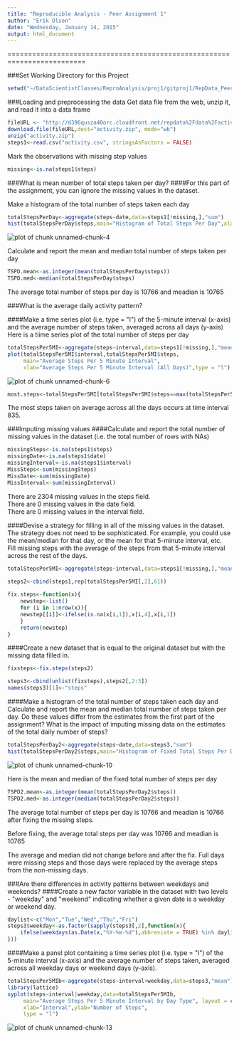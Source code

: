 ```yaml
---
title: "Reproducible Analysis - Peer Assignment 1"
author: "Erik Olson"
date: "Wednesday, January 14, 2015"
output: html_document
---
```

 
=========================================================================  

###Set Working Directory for this Project

```r
setwd("~/DataScientistClasses/ReproAnalysis/proj1/gitproj1/RepData_PeerAssessment1")
```

###Loading and preprocessing the data
Get data file from the web, unzip it, and read it into a data frame

```r
fileURL <- "http://d396qusza40orc.cloudfront.net/repdata%2Fdata%2Factivity.zip"
download.file(fileURL,dest="activity.zip", mode="wb")
unzip("activity.zip")
steps1<-read.csv("activity.csv", stringsAsFactors = FALSE)
```

Mark the observations with missing step values

```r
missing<-is.na(steps1$steps)
```

###What is mean number of total steps taken per day?
####For this part of the assignment, you can ignore the missing values in the dataset.

Make a histogram of the total number of steps taken each day

```r
totalStepsPerDay<-aggregate(steps~date,data=steps1[!missing,],"sum")
hist(totalStepsPerDay$steps,main="Histogram of Total Steps Per Day",xlab="Total Steps Per Day")
```

![plot of chunk unnamed-chunk-4](figure/unnamed-chunk-4-1.png) 

Calculate and report the mean and median total number of steps taken per day

```r
TSPD.mean<-as.integer(mean(totalStepsPerDay$steps))
TSPD.med<-median(totalStepsPerDay$steps)
```
The average total number of steps per day is 10766 and meadian is 10765   

###What is the average daily activity pattern?

####Make a time series plot (i.e. type = "l") of the 5-minute interval (x-axis) and the average number of steps taken, averaged across all days (y-axis)
Here is a tiime series plot of the total number of steps per day

```r
totalStepsPer5MI<-aggregate(steps~interval,data=steps1[!missing,],"mean")
plot(totalStepsPer5MI$interval,totalStepsPer5MI$steps,
     main="Average Steps Per 5 Minute Interval",
     xlab="Average Steps Per 5 Minute Interval (All Days)",type = "l")
```

![plot of chunk unnamed-chunk-6](figure/unnamed-chunk-6-1.png) 

```r
most.steps<-totalStepsPer5MI[totalStepsPer5MI$steps==max(totalStepsPer5MI$steps),]$interval
```
The most steps taken on average across all the days occurs at time interval 835.
  
###Imputing missing values
####Calculate and report the total number of missing values in the dataset (i.e. the total number of rows with NAs)

```r
missingSteps<-is.na(steps1$steps)
missingDate<-is.na(steps1$date)
missingInterval<-is.na(steps1$interval)
MissSteps<-sum(missingSteps)
MissDate<-sum(missingDate)
MissInterval<-sum(missingInterval)
```
There are 2304 missing values in the steps field.  
There are 0 missing values in the date field.  
There are 0 missing values in the interval field. 

####Devise a strategy for filling in all of the missing values in the dataset. The strategy does not need to be sophisticated. For example, you could use the mean/median for that day, or the mean for that 5-minute interval, etc.
Fill missing steps with the average of the steps from that 5-minute interval across the rest of the days.

```r
totalStepsPer5MI<-aggregate(steps~interval,data=steps1[!missing,],"mean")

steps2<-cbind(steps1,rep(totalStepsPer5MI[,2],61))
    
fix.steps<-function(x){
    newstep<-list()
    for (i in 1:nrow(x)){
    newstep[[i]]<-ifelse(is.na(x[i,1]),x[i,4],x[i,1])
    }
    return(newstep)
}
```

####Create a new dataset that is equal to the original dataset but with the missing data filled in.

```r
fixsteps<-fix.steps(steps2)

steps3<-cbind(unlist(fixsteps),steps2[,2:3])
names(steps3)[1]<-"steps"
```

####Make a histogram of the total number of steps taken each day and Calculate and report the mean and median total number of steps taken per day. Do these values differ from the estimates from the first part of the assignment? What is the impact of imputing missing data on the estimates of the total daily number of steps?


```r
totalStepsPerDay2<-aggregate(steps~date,data=steps3,"sum")
hist(totalStepsPerDay2$steps,main="Histogram of Fixed Total Steps Per Day",xlab="Total Steps Per Day (Fixed Missing)")
```

![plot of chunk unnamed-chunk-10](figure/unnamed-chunk-10-1.png) 

Here is the mean and median of the fixed total number of steps per day

```r
TSPD2.mean<-as.integer(mean(totalStepsPerDay2$steps))
TSPD2.med<-as.integer(median(totalStepsPerDay2$steps))
```
The average total number of steps per day is 10766 and meadian is 10766 after fixing the missing steps.  

Before fixing, the average total steps per day was 10766 and meadian is 10765
  
The average and median did not change before and after the fix.  Full days were missing steps and those days were replaced by the average steps from the non-missing days.  

###Are there differences in activity patterns between weekdays and weekends?
####Create a new factor variable in the dataset with two levels - "weekday" and "weekend" indicating whether a given date is a weekday or weekend day.


```r
daylist<-c("Mon","Tue","Wed","Thu","Fri")
steps3$weekday<-as.factor(sapply(steps3[,2],function(x){    
    ifelse(weekdays(as.Date(x,"%Y-%m-%d"),abbreviate = TRUE) %in% daylist,"weekday","weekend" )
}))
```

####Make a panel plot containing a time series plot (i.e. type = "l") of the 5-minute interval (x-axis) and the average number of steps taken, averaged across all weekday days or weekend days (y-axis).


```r
totalStepsPer5MIb<-aggregate(steps~interval+weekday,data=steps3,"mean")
library(lattice)
xyplot(steps~interval|weekday,data=totalStepsPer5MIb,
     main="Average Steps Per 5 Minute Interval by Day Type", layout = c(1, 2),
     xlab="Interval",ylab="Number of Steps",
     type = "l")
```

![plot of chunk unnamed-chunk-13](figure/unnamed-chunk-13-1.png) 

